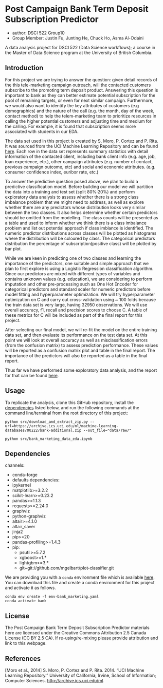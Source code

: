 # Post Campaign Bank Term Deposit Subscription Predictor
- author: DSCI 522 Group10
- Group Member: Justin Fu, Junting He, Chuck Ho, Asma Al-Odaini

A data analysis project for DSCI 522 (Data Science workflows); a course in the Master of Data Science program at the University of British Columbia.

## Introduction

For this project we are trying to answer the question: given detail records of the this tele-marketing campaign outreach, will the contacted customers subscribe to the promoting term deposit product. Answering this question is important to bank as they can better estimate potential subscription for the pool of remaining targets, or even for next similar campaign. Furthermore, we would also want to identify the key attributes of customers (e.g demographics) and the nature of the call (e.g. the month, day of the week, contact method) to help the telem-marketing team to prioritize resources in calling the higher potential customers and adjusting time and medium for the calling. For example, it is found that subscription seems more associated with students in our EDA.  


The data set used in this project is created by S. Moro, P. Cortez and P. Rita. It was sourced from the UCI Machine Learning Repository and can be found [here](https://archive.ics.uci.edu/ml/datasets/Bank+Marketing).   Each row in the data set represents summary statistics with detail information of the contacted client, including bank client info (e.g. age, job, loan experience, etc.), other campaign attributes (e.g. number of contact, previous campaign outcome, etc) and social and economic attributes. (e.g. consumer confidence index, euribor rate, etc.)


To answer the predictive question posed above, we plan to build a predictive classification model. Before building our model we will partition the data into a training and test set (split 80%:20%) and perform exploratory data analysis to assess whether there is a strong class imbalance problem that we might need to address, as well as explore whether there are any predictors whose distribution looks very similar between the two classes. It also helps determine whether certain predictors should be omitted from the modelling. The class counts will be presented as a table and used to inform whether we think there is a class imbalance problem and list out potential approach if class imblance is identified. The numeric predictor distributions across classes will be plotted as histograms where the distribution will be coloured by class. The categorical predictors distribution the percentage of subscription(positive class) will be plotted by bar plot.

While we are keen in predicting one of two classes and learning the importance of the predictors, one suitable and simple approach that we plan to first explore is using a Logistic Regression classification algorithm. Since our predictors are mixed with different types of variables and contains unknown values (e.g. education), we are considering to perform imputation and other pre-processing such as One Hot Encoder for categorical predictors and standard scaler for numeric predictors before model fitting and hyperparameter optimization. We will try hyperparameter optimization on C and carry out cross-validation using ~ 100 folds because the train data set is very large, having 32950 observations. We will use overall accuracy, f1, recall and precision scores to choose C. A table of these metrics for C will be included as part of the final report for this project. 

After selecting our final model, we will re-fit the model on the entire training data set, and then evaluate its performance on the test data set. At this point we will look at overall accuracy as well as misclassification errors (from the confusion matrix) to assess prediction performance. These values will be reported as a confusion matrix plot and table in the final report. The importance of the predictors will also be reported as a table in the final report.

Thus far we have performed some exploratory data analysis, and the report for that can be found [here](http://htmlpreview.github.io/?https://raw.githubusercontent.com/UBC-MDS/DSCI_522_Group_10/main/src/bank_marketing_data_eda.html).

## Usage

To replicate the analysis, clone this GitHub repository, install the [dependencies](#dependencies) listed below, and run the following commands at the command line/terminal from the root directory of this project:

```
python src/download_and_extract_zip.py --url=https://archive.ics.uci.edu/ml/machine-learning-databases/00222/bank-additional.zip --out_file="data/raw/"

python src/bank_marketing_data_eda.ipynb
```

## Dependencies

channels:
  - conda-forge
  - defaults
dependencies:
  - ipykernel
  - matplotlib>=3.2.2
  - scikit-learn>=0.23.2
  - pandas>=1.1.3
  - requests>=2.24.0
  - graphviz
  - python-graphviz
  - altair>=4.1.0
  - altair_saver
  - jinja2
  - pip>=20
  - pandas-profiling>=1.4.3
  - pip:
    - psutil>=5.7.2
    - xgboost>=1.*
    - lightgbm>=3.*
    - git+git://github.com/mgelbart/plot-classifier.git

    
We are providing you with a `conda` environment file which is available [here](env-bank_marketing.yaml). You can download this file and create a conda environment for this project and activate it as follows. 

```
conda env create -f env-bank_marketing.yaml
conda activate bank
```
  
## License
The Post Campaign Bank Term Deposit Subscription Predictor materials here are licensed under the Creative Commons Attribution 2.5 Canada License (CC BY 2.5 CA). If re-using/re-mixing please provide attribution and link to this webpage.

## References

[Moro et al., 2014] S. Moro, P. Cortez and P. Rita.  2014. “UCI Machine Learning Repository.” University of California, Irvine, School of Information; Computer Sciences. http://archive.ics.uci.edu/ml.
